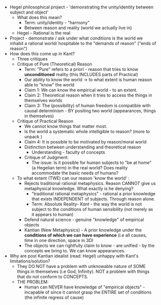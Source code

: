 - Hegel philosophical project - 'demonstrating the unity/identity between subject and object'
	- What does this mean? 
		- Term: unity/identity - "harmony"
		- Between reason and reality (world we actually live in)
	- Hegel - Rational is the real 
- Project - demonstrate / ask under what conditions is the world we inhabit a rational world/ hospitable to the "demands of reason" ("ends of reason")
- How does this come up in Kant? 
	- Three critiques
	- Critique of Pure (Theoretical) Reason
		- Term: "Pure" refers to a priori - reason that tries to know **unconditioned** reality  (this INCLUDES parts of Practical) 
		- Our ability to know the world -> to what extent is human reason able to "know" the world
		- Claim 1: We can know the empirical world - to an extent. 
		- Claim 2: Theoretical reason when it tries to access the things in themselves worlds
		- Claim 3: The (possibility) of human freedom is compatible with causal determinism - BY positing two world (appearances, things in themselves)
	- Critique of Practical Reason 
		- We cannot know things that matter most. 
		- Is the world a systematic whole intelligible to reason? (more to unpack )
		- Claim 4: It is possible to be motivated by reason/moral world
		- Distinction between understanding and theoretical reason
			- Understanding - faculty of concepts 
		- Critique of Judgment:
			- The issue: Is it possible for human subjects to "be at home" (a Hegelian term) in the real world? Does reality accommodate the basic needs of humans? 
	- To what extent (TWE) can our reason 'know the world' :
		- Rejects traditional rational metaphysics. Reason CANNOT give us metaphysical knowledge. What exactly is he denying? 
			- "traditional rational metaphysics" - rational a prior knowledge that exists INDEPENDENT of subjects. Through reason alone. 
			- Term: Absolute Reality- *Kant* -  the way the world is not subject to the conditions of human sensibility (not merely as it appears to human)
		- Defend natural science - genuine "knowledge" of empirical objects 
		- Kantian (New Metaphysics) - A prior knowledge under the **conditions of which we can have experience** (i.e all causes, time in one direction, space in 3D)
		- The objects we can rightfully claim to know - are unified - by the concepts we bring to.  We can know appearances. 
- Why are post Kantian idealist (read: Hegel) unhappy with Kant's limitations/solution? 
	- They DO NOT have a problem with unknowable nature of SOME things in themselves (i.e God, Infinity). NOT a problem with things that do not conform to CONCEPTS. 
	- THE PROBLEM:
		- Human can NEVER have knowledge of "empirical objects" - incapable of since it cannot grasp the ENTIRE set of conditions (the infinite regress of cause)